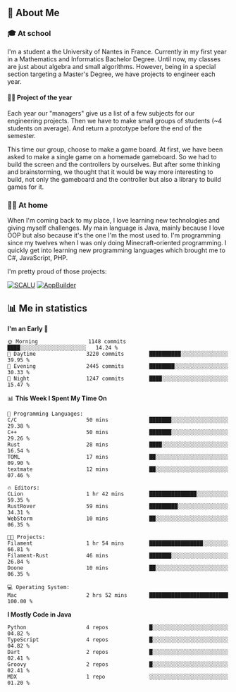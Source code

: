 ## 👀 About Me

### 🎓 At school

I'm a student a the University of Nantes in France. Currently in my first year in a Mathematics and Informatics Bachelor Degree. Until now, my classes are just about algebra and small algorithms. However, being in a special section targeting a Master's Degree, we have projects to engineer each year. 

#### 🔧🔬 Project of the year

Each year our "managers" give us a list of a few subjects for our engineering projects. Then we have to make small groups of students (~4 students on average). And return a prototype before the end of the semester.

This time our group, choose to make a game board. At first, we have been asked to make a single game on a homemade gameboard. So we had to build the screen and the controllers by ourselves. 
But after some thinking and brainstorming, we thought that it would be way more interesting to build, not only the gameboard and the controller but also a library to build games for it.

### 👨‍💻 At home

When I'm coming back to my place, I love learning new technologies and giving myself challenges. My main language is Java, mainly because I love OOP but also because it's the one I'm the most used to. I'm programming since my twelves when I was only doing Minecraft-oriented programming.  I quickly get into learning new programming languages which brought me to C#, JavaScript, PHP. 

I'm pretty proud of those projects:

[![SCALU](https://github-readme-stats.vercel.app/api/pin?username=renardfute&repo=SCALU)](https://github.com/renardfute/scalu)
[![AppBuilder](https://github-readme-stats.vercel.app/api/pin?username=pulsedev2&repo=AppBuilder)](https://github.com/pulsedev2/AppBuilder)

## 📊 Me in statistics
<!--START_SECTION:waka-->
**I'm an Early 🐤** 

```text
🌞 Morning                1148 commits        ████░░░░░░░░░░░░░░░░░░░░░   14.24 % 
🌆 Daytime                3220 commits        ██████████░░░░░░░░░░░░░░░   39.95 % 
🌃 Evening                2445 commits        ████████░░░░░░░░░░░░░░░░░   30.33 % 
🌙 Night                  1247 commits        ████░░░░░░░░░░░░░░░░░░░░░   15.47 % 
```


📊 **This Week I Spent My Time On** 

```text
💬 Programming Languages: 
C/C                      50 mins             ███████░░░░░░░░░░░░░░░░░░   29.38 % 
C++                      50 mins             ███████░░░░░░░░░░░░░░░░░░   29.26 % 
Rust                     28 mins             ████░░░░░░░░░░░░░░░░░░░░░   16.54 % 
TOML                     17 mins             ██░░░░░░░░░░░░░░░░░░░░░░░   09.90 % 
textmate                 12 mins             ██░░░░░░░░░░░░░░░░░░░░░░░   07.46 % 

🔥 Editors: 
CLion                    1 hr 42 mins        ███████████████░░░░░░░░░░   59.35 % 
RustRover                59 mins             █████████░░░░░░░░░░░░░░░░   34.31 % 
WebStorm                 10 mins             ██░░░░░░░░░░░░░░░░░░░░░░░   06.35 % 

🐱‍💻 Projects: 
Filament                 1 hr 54 mins        █████████████████░░░░░░░░   66.81 % 
Filament-Rust            46 mins             ███████░░░░░░░░░░░░░░░░░░   26.84 % 
Doone                    10 mins             ██░░░░░░░░░░░░░░░░░░░░░░░   06.35 % 

💻 Operating System: 
Mac                      2 hrs 52 mins       █████████████████████████   100.00 % 
```

**I Mostly Code in Java** 

```text
Python                   4 repos             █░░░░░░░░░░░░░░░░░░░░░░░░   04.82 % 
TypeScript               4 repos             █░░░░░░░░░░░░░░░░░░░░░░░░   04.82 % 
Dart                     2 repos             █░░░░░░░░░░░░░░░░░░░░░░░░   02.41 % 
Groovy                   2 repos             █░░░░░░░░░░░░░░░░░░░░░░░░   02.41 % 
MDX                      1 repo              ░░░░░░░░░░░░░░░░░░░░░░░░░   01.20 % 
```




<!--END_SECTION:waka-->
